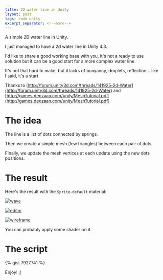 ```yaml
---
title: 2D water line in Unity
layout: post
tags: code unity
excerpt_separator: <!--more-->
---
```


A simple 2D water line in Unity.

<!--more-->

I just managed to have a 2d water line in Unity 4.3.

I'd like to share a good working base with you, it's not a ready to use solution but it can be a good start for a more complex water line.

It's not that hard to make, but it lacks of buoyancy, droplets, reflection... like I said, it's a start.

Thanks to [http://forum.unity3d.com/threads/141925-2d-Water](http://forum.unity3d.com/threads/141925-2d-Water) and [http://games.deozaan.com/unity/MeshTutorial.pdf](http://games.deozaan.com/unity/MeshTutorial.pdf)

# The idea

The line is a list of dots connected by springs.

Then we create a simple mesh (few triangles) between each pair of dots.

Finally, we update the mesh vertices at each update using the new dots positions.

# The result

Here's the result with the ``Sprite-default`` material:

[ ![wave][wave]][wave]

[ ![editor][editor]][editor]

[ ![wireframe][wireframe]][wireframe]

You can probably apply some shader on it.

# The script

{% gist 7927741 %}

Enjoy! ;)


[editor]: {{site.url}}/static/content/posts/2013-12-12/editor.png

[wireframe]: {{site.url}}/static/content/posts/2013-12-12/wireframe.png

[wave]: {{site.url}}/static/content/posts/2013-12-12/wave.gif
